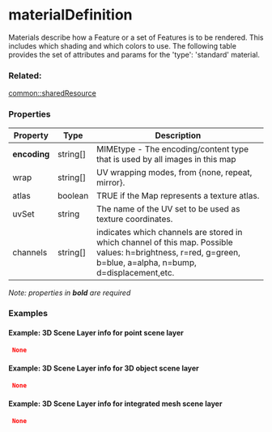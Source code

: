 # materialDefinition

Materials describe how a Feature or a set of Features is to be rendered. This includes which shading and which colors to use. The following table provides the set of attributes and params for the 'type': 'standard' material.

### Related:

[common::sharedResource](sharedResource.md)
### Properties

| Property | Type | Description |
| --- | --- | --- |
| **encoding** | string[] | MIMEtype - The encoding/content type that is used by all images in this map |
| wrap | string[] | UV wrapping modes, from {none, repeat, mirror}. |
| atlas | boolean | TRUE if the Map represents a texture atlas. |
| uvSet | string | The name of the UV set to be used as texture coordinates. |
| channels | string[] | indicates which channels are stored in which channel of this map. Possible values: h=brightness, r=red, g=green, b=blue, a=alpha, n=bump, d=displacement,etc. |

*Note: properties in **bold** are required*

### Examples 

#### Example: 3D Scene Layer info for point scene layer 

```json
 None 
```

#### Example: 3D Scene Layer info for 3D object scene layer 

```json
 None 
```

#### Example: 3D Scene Layer info for integrated mesh scene layer 

```json
 None 
```

